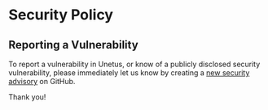 # Security Policy

## Reporting a Vulnerability

To report a vulnerability in Unetus, or know of a publicly disclosed
security vulnerability, please immediately let us know by creating a
[new security advisory](https://github.com/bernd/unetus/security/advisories/new)
on GitHub.

Thank you!
